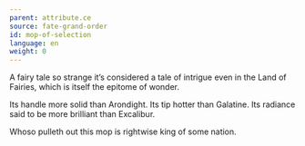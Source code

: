```yaml
---
parent: attribute.ce
source: fate-grand-order
id: mop-of-selection
language: en
weight: 0
---
```


A fairy tale so strange it’s considered a tale of intrigue even in the Land of Fairies, which is itself the epitome of wonder.

Its handle more solid than Arondight.
Its tip hotter than Galatine.
Its radiance said to be more brilliant than Excalibur.

Whoso pulleth out this mop is rightwise king of some nation.
